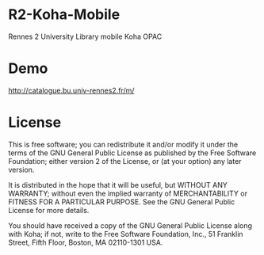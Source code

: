 R2-Koha-Mobile
==============

Rennes 2 University Library mobile Koha OPAC

Demo
=============
http://catalogue.bu.univ-rennes2.fr/m/

License
=============

This is free software; you can redistribute it and/or modify it under the
terms of the GNU General Public License as published by the Free Software
Foundation; either version 2 of the License, or (at your option) any later
version.

It is distributed in the hope that it will be useful, but WITHOUT ANY
WARRANTY; without even the implied warranty of MERCHANTABILITY or FITNESS FOR
A PARTICULAR PURPOSE.  See the GNU General Public License for more details.

You should have received a copy of the GNU General Public License along
with Koha; if not, write to the Free Software Foundation, Inc.,
51 Franklin Street, Fifth Floor, Boston, MA 02110-1301 USA.


